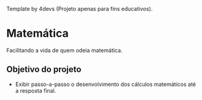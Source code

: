Template by 4devs (Projeto apenas para fins educativos).
# Matemática
Facilitando a vida de quem odeia matemática.

## Objetivo do projeto
- Exibir passo-a-passo o desenvolvimento dos cálculos matemáticos até a resposta final.
